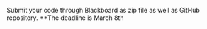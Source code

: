 Submit your code through Blackboard as zip file as well as GitHub repository.
**The deadline is March 8th 
